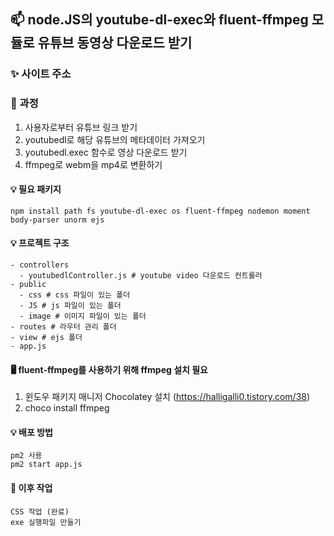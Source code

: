 ## 📫 node.JS의 youtube-dl-exec와 fluent-ffmpeg 모듈로 유튜브 동영상 다운로드 받기

### ✨ 사이트 주소

### 📌 과정
1. 사용자로부터 유튜브 링크 받기
2. youtubedl로 해당 유튜브의 메타데이터 가져오기
3. youtubedl.exec 함수로 영상 다운로드 받기
4. ffmpeg로 webm을 mp4로 변환하기

#### 💡 필요 패키지
```
npm install path fs youtube-dl-exec os fluent-ffmpeg nodemon moment body-parser unorm ejs   
```
#### 💡 프로젝트 구조
```
- controllers
  - youtubedlController.js # youtube video 다운로드 컨트롤러
- public
  - css # css 파일이 있는 폴더
  - JS # js 파일이 있는 폴더
  - image # 이미지 파일이 있는 폴더
- routes # 라우터 관리 폴더
- view # ejs 폴더
- app.js
```

#### 🖥 fluent-ffmpeg를 사용하기 위해 ffmpeg 설치 필요
1. 윈도우 패키지 매니저 Chocolatey 설치 (https://halligalli0.tistory.com/38)
2. choco install ffmpeg

#### 💡 배포 방법
```
pm2 사용
pm2 start app.js
```

#### 💬 이후 작업
```
CSS 작업 (완료)
exe 실행파일 만들기
```
